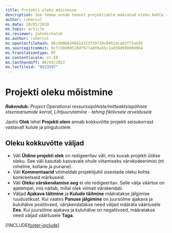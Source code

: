 ```yaml
---
title: Projekti oleku mõistmine
description: See teema annab teavet projektidele määratud oleku kohta rakenduses Dynamics 365 Project Operations.
author: ruhercul
ms.date: 10/01/2020
ms.topic: article
ms.reviewer: johnmichalak
ms.author: ruhercul
ms.openlocfilehash: 86cb60b634b62af23f39720c0452dca82ff3ad26
ms.sourcegitcommit: 6cfc50d89528df977a8f6a55c1ad39d99800d9b4
ms.translationtype: MT
ms.contentlocale: et-EE
ms.lasthandoff: 06/03/2022
ms.locfileid: "8923597"
---
```

# <a name="understand-project-status"></a>Projekti oleku mõistmine

_**Rakendub:** Project Operationsi ressurssipõhiste/mitteaktsiapõhiste stsenaariumide korral,  Lihtjuurutamine - tehing fiktiivsele arveldusele_


Jaotis **Olek** lehel **Projekti olem** annab kokkuvõtte projekti seisukorrast vastavalt kulule ja pingutustele.


## <a name="status-summary-fields"></a>Oleku kokkuvõtte väljad

- Väli **Üldine projekti olek** on redigeeritav väli, mis kuvab projekti üldise oleku. See väli kasutab kasvavale ohule viitamiseks värvkodeerimist (nt roheline, kollane ja punane). 
- Väli **Kommentaarid** võimaldab projektijuhil sisestada oleku kohta konkreetseid märkuseid. 
- Väli **Oleku värskendamise aeg** ei ole redigeeritav. Selle välja väärtus on ajatempel, mis näitab, millal olek viimati värskendati.
- Väljad **Ajakava täitmine** ja **Kulude täitmine** määratakse jälgimise ruudustikust. Kui vaates **Panuse jälgimine** on juursõlme ajakava ja kuluhälve positiivsed, värskendatakse need väljad määrata väärtusele **Ees**. Kui juursõlme ajakava ja kuluhälve on negatiivsed, määratakse need väljad väärtusele **Taga**.


[!INCLUDE[footer-include](../includes/footer-banner.md)]